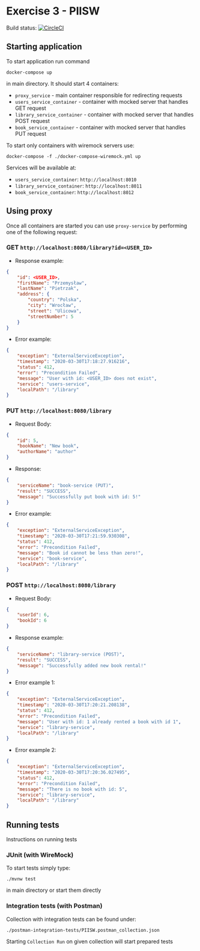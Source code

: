 # Exercise 3 - PIISW

Build status: 
[![CircleCI](https://circleci.com/gh/pietrzakp/PIISW/tree/Lista3.svg?style=svg&circle-token=592904e950e365510a6de46c34bf268b64d1086f)](http://app.circleci.com/pipelines/github/pietrzakp/PIISW?branch=Lista3)

## Starting application
To start application run command

    docker-compose up

in main directory. It should start 4 containers:
- `proxy_service` - main container responsible for redirecting requests
- `users_service_container` - container with mocked server that handles GET request
- `library_service_container` - container with mocked server that handles POST request
- `book_service_container` - container with mocked server that handles PUT request

To start only containers with wiremock servers use:

    docker-compose -f ./docker-compose-wiremock.yml up

Services will be available at:
- `users_service_container`: `http://localhost:8010`
- `library_service_container`: `http://localhost:8011`
- `book_service_container`: `http://localhost:8012`

## Using proxy
Once all containers are started you can use `proxy-service` by performing one of the following request:

### GET `http://localhost:8080/library?id=<USER_ID>`
* Response example:
```json
{
    "id": <USER_ID>,
    "firstName": "Przemysław",
    "lastName": "Pietrzak",
    "address": {
        "country": "Polska",
        "city": "Wrocław",
        "street": "Ulicowa",
        "streetNumber": 5
    }
}
```
* Error example:
```json
{
    "exception": "ExternalServiceException",
    "timestamp": "2020-03-30T17:18:27.916216",
    "status": 412,
    "error": "Precondition Failed",
    "message": "User with id: <USER_ID> does not exist",
    "service": "users-service",
    "localPath": "/library"
}
```
### PUT `http://localhost:8080/library`
* Request Body: 
```json
{
    "id": 5,
    "bookName": "New book",
    "authorName": "author"
}
```
* Response:
```json
{
    "serviceName": "book-service (PUT)",
    "result": "SUCCESS",
    "message": "Successfully put book with id: 5!"
}
```
* Error example:
```json
{
    "exception": "ExternalServiceException",
    "timestamp": "2020-03-30T17:21:59.930308",
    "status": 412,
    "error": "Precondition Failed",
    "message": "Book id cannot be less than zero!",
    "service": "book-service",
    "localPath": "/library"
}
```

### POST `http://localhost:8080/library`
* Request Body:
```json
{
    "userId": 6,
    "bookId": 6
}
```
* Response example:
```json
{
    "serviceName": "library-service (POST)",
    "result": "SUCCESS",
    "message": "Successfully added new book rental!"
}
```
* Error example 1:
```json
{
    "exception": "ExternalServiceException",
    "timestamp": "2020-03-30T17:20:21.208138",
    "status": 412,
    "error": "Precondition Failed",
    "message": "User with id: 1 already rented a book with id 1",
    "service": "library-service",
    "localPath": "/library"
}
```
* Error example 2:
```json
{
    "exception": "ExternalServiceException",
    "timestamp": "2020-03-30T17:20:36.027495",
    "status": 412,
    "error": "Precondition Failed",
    "message": "There is no book with id: 5",
    "service": "library-service",
    "localPath": "/library"
}
```
## Running tests
Instructions on running tests

### JUnit (with WireMock)
To start tests simply type:

    ./mvnw test

in main directory or start them directly

### Integration tests (with Postman)
Collection with integration tests can be found under:

    ./postman-integration-tests/PIISW.postman_collection.json
    
Starting `Collection Run` on given collection will start prepared tests